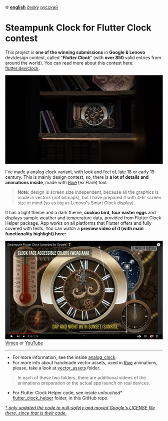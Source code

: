 :globe_with_meridians:  **<u>english</u>**	[český](README.cz.md)	[русский](README.ru.md)

# Steampunk Clock for Flutter Clock contest

This project is **one of the winning submissions** in **Google & Lenovo** dev/design contest, called "***Flutter Clock***" (with **over 850** valid entries from around the world). You can read more about this contest here: [flutter.dev/clock](https://flutter.dev/clock).

![Steampunk Clock Visualization](previews/preview.jpg)

I've made a analog clock variant, with look and feel of, late 18 or early 19 century. This is mainly design contest, so, there is **a lot of details and animations inside**, made with [Rive](https://rive.app) (ex Flare) tool.
> **Note:** design is screen size independent, because all the graphics is made in vectors (not bitmaps), but I have prepared it with 4-6' screen size in mind (so as big as Lenovo's Smart Clock display).

It has a light theme and a dark theme, **cuckoo bird, four easter eggs** and displays sample weather and temperature data, provided from Flutter Clock Helper package. App works on all platforms that Flutter offers and fully covered with tests. You can watch a **preview video of it (with main functionality highlight) here:**

[![Steampunk Flutter Clock](previews/video_preview.jpg)](https://vimeo.com/tsinis/flutterclock)[Vimeo](https://vimeo.com/tsinis/flutterclock) or [YouTube](https://youtu.be/1cwBYMQwRb8)

---

* For more information, see the inside [analog_clock](./analog_clock/).
* For more info about handmade vector assets, used in [Rive](https://rive.app) animations, please, take a look at [vector_assets](./vector_assets) folder.

> In each of these two folders, there are additional videos of the animations preparation or the actual app launch on real devices.

* For Flutter Clock Helper code, see inside *untouched** [flutter_clock_helper](./flutter_clock_helper) folder, in this GitHub repo.

[* *only updated the code to null-safety and moved Google's LICENSE file there, since that is their code.*](./flutter_clock_helper/LICENSE)
